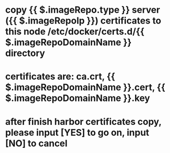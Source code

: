 # copy {{ $.imageRepo.type }} server ({{ $.imageRepoIp }}) certificates to this node /etc/docker/certs.d/{{ $.imageRepoDomainName }} directory
# certificates are: ca.crt, {{ $.imageRepoDomainName }}.cert, {{ $.imageRepoDomainName }}.key
# after finish harbor certificates copy, please input [YES] to go on, input [NO] to cancel
